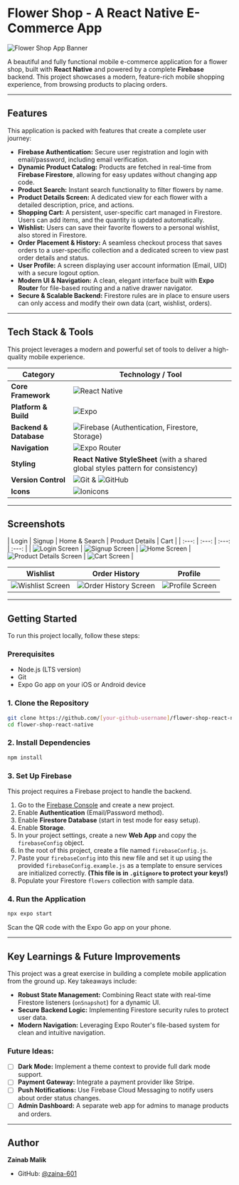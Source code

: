 #  Flower Shop - A React Native E-Commerce App

![Flower Shop App Banner](https://i.ibb.co/L8y2zVb/flower-shop-banner.png)

A beautiful and fully functional mobile e-commerce application for a flower shop, built with **React Native** and powered by a complete **Firebase** backend. This project showcases a modern, feature-rich mobile shopping experience, from browsing products to placing orders.

---

## Features

This application is packed with features that create a complete user journey:

*   **Firebase Authentication:** Secure user registration and login with email/password, including email verification.
*   **Dynamic Product Catalog:** Products are fetched in real-time from **Firebase Firestore**, allowing for easy updates without changing app code.
*   **Product Search:** Instant search functionality to filter flowers by name.
*   **Product Details Screen:** A dedicated view for each flower with a detailed description, price, and actions.
*   **Shopping Cart:** A persistent, user-specific cart managed in Firestore. Users can add items, and the quantity is updated automatically.
*   **Wishlist:** Users can save their favorite flowers to a personal wishlist, also stored in Firestore.
*   **Order Placement & History:** A seamless checkout process that saves orders to a user-specific collection and a dedicated screen to view past order details and status.
*   **User Profile:** A screen displaying user account information (Email, UID) with a secure logout option.
*   **Modern UI & Navigation:** A clean, elegant interface built with **Expo Router** for file-based routing and a native drawer navigator.
*   **Secure & Scalable Backend:** Firestore rules are in place to ensure users can only access and modify their own data (cart, wishlist, orders).

---

## Tech Stack & Tools

This project leverages a modern and powerful set of tools to deliver a high-quality mobile experience.

| Category          | Technology / Tool                                                                                                                                                                                                                                                                                                     |
| ----------------- | --------------------------------------------------------------------------------------------------------------------------------------------------------------------------------------------------------------------------------------------------------------------------------------------------------------------- |
| **Core Framework**  | ![React Native](https://img.shields.io/badge/React_Native-20232A?style=for-the-badge&logo=react&logoColor=61DAFB)                                                                                                                                                                                                     |
| **Platform & Build**  | ![Expo](https://img.shields.io/badge/Expo-000020?style=for-the-badge&logo=expo&logoColor=white)                                                                                                                                                                                                                       |
| **Backend & Database** | ![Firebase](https://img.shields.io/badge/Firebase-FFCA28?style=for-the-badge&logo=firebase&logoColor=black) (Authentication, Firestore, Storage)                                                                                                                                                                     |
| **Navigation**      | ![Expo Router](https://img.shields.io/badge/Expo_Router-420042?style=for-the-badge&logo=react-router&logoColor=white)                                                                                                                                                                                                  |
| **Styling**         | **React Native StyleSheet** (with a shared global styles pattern for consistency)                                                                                                                                                                                                                                         |
| **Version Control** | ![Git](https://img.shields.io/badge/GIT-E44C30?style=for-the-badge&logo=git&logoColor=white) & ![GitHub](https://img.shields.io/badge/GitHub-100000?style=for-the-badge&logo=github&logoColor=white)                                                                                                                           |
| **Icons**           | ![Ionicons](https://img.shields.io/badge/Ionicons-3880FF?style=for-the-badge&logo=ionic&logoColor=white)                                                                                                                                                                                                                |

---

## Screenshots

| Login | Signup | Home & Search | Product Details | Cart |
| :---: | :---: | :---: | :---: |
| ![Login Screen](screenshots/login.jpg) | ![Signup Screen](screenshots/signup.jpg) | ![Home Screen](screenshots/home&search.jpg) | ![Product Details Screen](screenshots/details.jpg) | ![Cart Screen](screenshots/cart.jpg) |

| Wishlist | Order History | Profile |
| :---: | :---: | :---: |
| ![Wishlist Screen](screenshots/whishlist.jpg) | ![Order History Screen](screenshots/orderhistory.jpg) | ![Profile Screen](screenshots/profile.jpg) |

---

## Getting Started

To run this project locally, follow these steps:

### Prerequisites

*   Node.js (LTS version)
*   Git
*   Expo Go app on your iOS or Android device

### 1. Clone the Repository

```bash
git clone https://github.com/[your-github-username]/flower-shop-react-native.git
cd flower-shop-react-native
```

### 2. Install Dependencies

```bash
npm install
```

### 3. Set Up Firebase

This project requires a Firebase project to handle the backend.

1.  Go to the [Firebase Console](https://console.firebase.google.com/) and create a new project.
2.  Enable **Authentication** (Email/Password method).
3.  Enable **Firestore Database** (start in test mode for easy setup).
4.  Enable **Storage**.
5.  In your project settings, create a new **Web App** and copy the `firebaseConfig` object.
6.  In the root of this project, create a file named `firebaseConfig.js`.
7.  Paste your `firebaseConfig` into this new file and set it up using the provided `firebaseConfig.example.js` as a template to ensure services are initialized correctly. **(This file is in `.gitignore` to protect your keys!)**
8.  Populate your Firestore `flowers` collection with sample data.

### 4. Run the Application

```bash
npx expo start
```

Scan the QR code with the Expo Go app on your phone.

---

## Key Learnings & Future Improvements

This project was a great exercise in building a complete mobile application from the ground up. Key takeaways include:

*   **Robust State Management:** Combining React state with real-time Firestore listeners (`onSnapshot`) for a dynamic UI.
*   **Secure Backend Logic:** Implementing Firestore security rules to protect user data.
*   **Modern Navigation:** Leveraging Expo Router's file-based system for clean and intuitive navigation.

### Future Ideas:

*   [ ] **Dark Mode:** Implement a theme context to provide full dark mode support.
*   [ ] **Payment Gateway:** Integrate a payment provider like Stripe.
*   [ ] **Push Notifications:** Use Firebase Cloud Messaging to notify users about order status changes.
*   [ ] **Admin Dashboard:** A separate web app for admins to manage products and orders.

---

## Author

**Zainab Malik**

*   GitHub: [@zaina-601](https://github.com/zaina-601/FlowerShopApp])